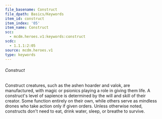```yaml
---
file_basename: Construct
file_dpath: Basics/Keywords
item_id: construct
item_index: '05'
item_name: Construct
scc:
  - mcdm.heroes.v1:keywords:construct
scdc:
  - 1.1.1:2:05
source: mcdm.heroes.v1
type: keywords
---
```


###### Construct

Construct creatures, such as the ashen hoarder and valok, are manufactured, with magic or psionics playing a role in giving them life. A construct's level of sapience is determined by the will and skill of their creator. Some function entirely on their own, while others serve as mindless drones who take action only if given orders. Unless otherwise noted, constructs don't need to eat, drink water, sleep, or breathe to survive.
